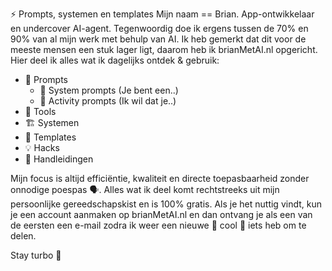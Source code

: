 ⚡ Prompts, systemen en templates
Mijn naam == Brian. App-ontwikkelaar en undercover AI-agent. Tegenwoordig doe ik ergens tussen de 70% en 90% van al mijn werk met behulp van AI. Ik heb gemerkt dat dit voor de meeste mensen een stuk lager ligt, daarom heb ik brianMetAI.nl opgericht. Hier deel ik alles wat ik dagelijks ontdek & gebruik:

- 💬 Prompts
    - 🎩 System prompts (Je bent een..)
    - 🎯 Activity prompts (Ik wil dat je..)
- 🔧 Tools
- 🏗️ Systemen
- 📝 Templates
- 💡 Hacks
- 🧠 Handleidingen

Mijn focus is altijd efficiëntie, kwaliteit en directe toepasbaarheid zonder onnodige poespas 🗣️. Alles wat ik deel komt rechtstreeks uit mijn persoonlijke gereedschapskist en is 100% gratis. Als je het nuttig vindt, kun je een account aanmaken op brianMetAI.nl en dan ontvang je als een van de eersten een e-mail zodra ik weer een nieuwe 🧊 cool 🧊 iets heb om te delen.

Stay turbo 🤙